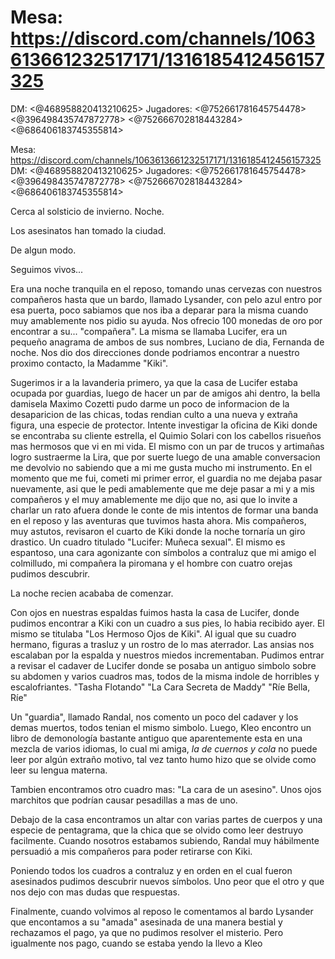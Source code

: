 # Mesa: https://discord.com/channels/1063613661232517171/1316185412456157325
DM: <@468958820413210625> 
Jugadores: <@752661781645754478> <@396498435747872778> <@752666702818443284> <@686406183745355814>

Mesa: https://discord.com/channels/1063613661232517171/1316185412456157325
DM: <@468958820413210625> 
Jugadores: <@752661781645754478> <@396498435747872778> <@752666702818443284> <@686406183745355814> 

Cerca al solsticio de invierno.
Noche.

Los asesinatos han tomado la ciudad.

De algun modo.

Seguimos vivos...

Era una noche tranquila en el reposo, tomando unas cervezas con nuestros compañeros hasta que un bardo, llamado Lysander, con pelo azul entro por esa puerta, poco sabiamos que nos iba a deparar para la misma cuando muy amablemente nos pidio su ayuda. Nos ofrecio 100 monedas de oro por encontrar a su... "compañera". La misma se llamaba Lucifer, era un pequeño anagrama de ambos de sus nombres, Luciano de dia, Fernanda de noche. Nos dio dos direcciones donde podriamos encontrar a nuestro proximo contacto, la Madamme "Kiki". 

Sugerimos ir a la lavanderia primero, ya que la casa de Lucifer estaba ocupada por guardias, luego de hacer un par de amigos ahi dentro, la bella damisela Maximo Cozetti pudo darme un poco de informacion de la desaparicion de las chicas, todas rendian culto a una nueva y extraña figura, una especie de protector. 
Intente investigar la oficina de Kiki donde se encontraba su cliente estrella, el Quimio Solari con los cabellos risueños mas hermosos que vi en mi vida. El mismo con un par de trucos y artimañas logro sustraerme la Lira, que por suerte luego de una amable conversacion me devolvio no sabiendo que a mi me gusta mucho mi instrumento. En el momento que me fui, cometi mi primer error, el guardia no me dejaba pasar nuevamente, asi que le pedi amablemente que me deje pasar a mi y a mis compañeros y el muy amablemente me dijo que no, asi que lo invite a charlar un rato afuera donde le conte de mis intentos de formar una banda en el reposo y las aventuras que tuvimos hasta ahora.
Mis compañeros, muy astutos, revisaron el cuarto de Kiki donde la noche tornaría un giro drastico.
Un cuadro titulado "Lucifer: Muñeca sexual". El mismo es espantoso, una cara agonizante con símbolos a contraluz que mi amigo el colmilludo, mi compañera la piromana y el hombre con cuatro orejas pudimos descubrir.

La noche recien acababa de comenzar.

Con ojos en nuestras espaldas fuimos hasta la casa de Lucifer, donde pudimos encontrar a Kiki con un cuadro a sus pies, lo habia recibido ayer. El mismo se titulaba "Los Hermoso Ojos de Kiki". Al igual que su cuadro hermano, figuras a trasluz y un rostro de lo mas aterrador. Las ansias nos escalaban por la espalda y nuestros miedos incrementaban.
Pudimos entrar a revisar el cadaver de Lucifer donde se posaba un antiguo simbolo sobre su abdomen y varios cuadros mas, todos de la misma indole de horribles y escalofriantes.
"Tasha Flotando"
"La Cara Secreta de Maddy"
"Ríe Bella, Ríe"

Un "guardia", llamado Randal, nos comento un poco del cadaver y los demas muertos, todos tenian el mismo simbolo.
Luego, Kleo encontro un libro de demonología bastante antiguo que aparentemente esta en una mezcla de varios idiomas, lo cual mi amiga, _la de cuernos y cola_ no puede leer por algún extraño motivo, tal vez tanto humo hizo que se olvide como leer su lengua materna.

Tambien encontramos otro cuadro mas: "La cara de un asesino". Unos ojos marchitos que podrían causar pesadillas a mas de uno.

Debajo de la casa encontramos un altar con varias partes de cuerpos y una especie de pentagrama, que la chica que se olvido como leer destruyo facilmente. Cuando nosotros estabamos subiendo, Randal muy hábilmente persuadió a mis compañeros para poder retirarse con Kiki.

Poniendo todos los cuadros a contraluz y en orden en el cual fueron asesinados pudimos descubrir nuevos símbolos. Uno peor que el otro y que nos dejo con mas dudas que respuestas.

Finalmente, cuando volvimos al reposo le comentamos al bardo Lysander que encontamos a su "amada" asesinada de una manera bestial y rechazamos el pago, ya que no pudimos resolver el misterio. Pero igualmente nos pago, cuando se estaba yendo la llevo a Kleo

